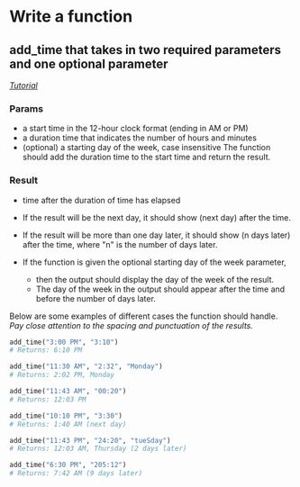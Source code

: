 # Write a function

## add_time that takes in two required parameters and one optional parameter

*[Tutorial](https://www.dataquest.io/blog/python-datetime-tutorial/)*

### Params

- a start time in the 12-hour clock format (ending in AM or PM)
- a duration time that indicates the number of hours and minutes
- (optional) a starting day of the week, case insensitive
The function should add the duration time to the start time and return the result.

### Result

- time after the duration of time has elapsed
- If the result will be the next day, it should show (next day) after the time.
- If the result will be more than one day later, it should show (n days later) after the time, where "n" is the number of days later.

- If the function is given the optional starting day of the week parameter,
  - then the output should display the day of the week of the result.
  - The day of the week in the output should appear after the time and before the number of days later.

Below are some examples of different cases the function should handle. *Pay close attention to the spacing and punctuation of the results.*

``` python
add_time("3:00 PM", "3:10")
# Returns: 6:10 PM

add_time("11:30 AM", "2:32", "Monday")
# Returns: 2:02 PM, Monday

add_time("11:43 AM", "00:20")
# Returns: 12:03 PM

add_time("10:10 PM", "3:30")
# Returns: 1:40 AM (next day)

add_time("11:43 PM", "24:20", "tueSday")
# Returns: 12:03 AM, Thursday (2 days later)

add_time("6:30 PM", "205:12")
# Returns: 7:42 AM (9 days later)
```
